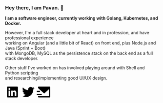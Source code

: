 ### Hey there, I am Pavan. :wave: 

**I am a software engineer, currently working with Golang, Kubernetes, and Docker.**

However, I'm a full stack developer at heart and in profession, and have professional experience  
working on Angular (and a little bit of React) on front end, plus Node.js and Java (Sprint + Boot)  
with MongoDB, MySQL as the persistence stack on the back end as a full stack developer.

Other stuff I've worked on has involved playing around with Shell and Python scripting  
and researching/implementing good UI/UX design.

[![LinkedIn][ic-linkedin]][linkedin] [![Twitter][ic-twitter]][twitter] [![Mail][ic-mail]][mail] 

<!--
![HTML][ic-html] ![CSS][ic-css] [![React][ic-react]][react] [![Angular][ic-angular]][angular]
-->

<!-- Social Icons -->
[ic-linkedin]: https://raw.githubusercontent.com/pavanpej/pavanpej/master/icons/linkedin-fill-small.svg
[ic-twitter]: https://raw.githubusercontent.com/pavanpej/pavanpej/master/icons/twitter-fill.svg
[ic-mail]: https://raw.githubusercontent.com/pavanpej/pavanpej/master/icons/mail-send-fill.svg

<!-- Social Links -->
[linkedin]: https://linkedin.com/in/pavanpej
[twitter]: https://twitter.com/pavanpej
[mail]: mailto:pavanpej@gmail.com

<!-- Tech Icons -->
[ic-html]: https://raw.githubusercontent.com/pavanpej/pavanpej/master/icons/html5-fill.svg
[ic-css]: https://raw.githubusercontent.com/pavanpej/pavanpej/master/icons/css3-fill.svg
[ic-react]: https://raw.githubusercontent.com/pavanpej/pavanpej/master/icons/reactjs-fill.svg
[ic-angular]: https://raw.githubusercontent.com/pavanpej/pavanpej/master/icons/angularjs-fill.svg
